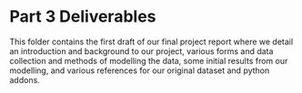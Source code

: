 # Part 3 Deliverables

This folder contains the first draft of our final project report where we detail an introduction and background to our project, various forms and data collection and methods of modelling the data, some initial results from our modelling, and various references for our original dataset and python addons.
